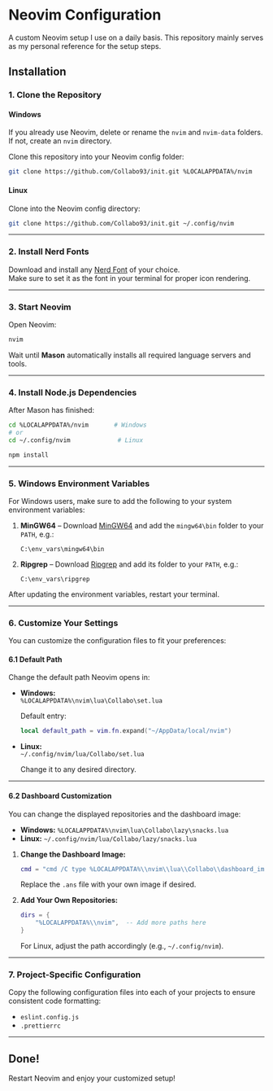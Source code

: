 # Neovim Configuration

A custom Neovim setup I use on a daily basis. This repository mainly serves as my personal reference for the setup steps.

## Installation

### 1. Clone the Repository

#### **Windows**

If you already use Neovim, delete or rename the `nvim` and `nvim-data` folders.  
If not, create an `nvim` directory.

Clone this repository into your Neovim config folder:

```bash
git clone https://github.com/Collabo93/init.git %LOCALAPPDATA%/nvim
```

#### **Linux**

Clone into the Neovim config directory:

```bash
git clone https://github.com/Collabo93/init.git ~/.config/nvim
```

---

### 2. Install Nerd Fonts

Download and install any [Nerd Font](https://www.nerdfonts.com/font-downloads) of your choice.  
Make sure to set it as the font in your terminal for proper icon rendering.

---

### 3. Start Neovim

Open Neovim:

```bash
nvim
```

Wait until **Mason** automatically installs all required language servers and tools.

---

### 4. Install Node.js Dependencies

After Mason has finished:

```bash
cd %LOCALAPPDATA%/nvim       # Windows
# or
cd ~/.config/nvim             # Linux

npm install
```

---

### 5. Windows Environment Variables

For Windows users, make sure to add the following to your system environment variables:

1. **MinGW64** – Download [MinGW64](https://winlibs.com/) and add the `mingw64\bin` folder to your `PATH`, e.g.:

    ```
    C:\env_vars\mingw64\bin
    ```

2. **Ripgrep** – Download [Ripgrep](https://github.com/BurntSushi/ripgrep/releases) and add its folder to your `PATH`, e.g.:

    ```
    C:\env_vars\ripgrep
    ```

After updating the environment variables, restart your terminal.

---

### 6. Customize Your Settings

You can customize the configuration files to fit your preferences:

#### **6.1 Default Path**

Change the default path Neovim opens in:

- **Windows:**  
  `%LOCALAPPDATA%\nvim\lua\Collabo\set.lua`

    Default entry:

    ```lua
    local default_path = vim.fn.expand("~/AppData/local/nvim")
    ```

- **Linux:**  
  `~/.config/nvim/lua/Collabo/set.lua`

    Change it to any desired directory.

---

#### **6.2 Dashboard Customization**

You can change the displayed repositories and the dashboard image:

- **Windows:** `%LOCALAPPDATA%\nvim\lua\Collabo\lazy\snacks.lua`
- **Linux:** `~/.config/nvim/lua/Collabo/lazy/snacks.lua`

1. **Change the Dashboard Image:**

    ```lua
    cmd = "cmd /C type %LOCALAPPDATA%\\nvim\\lua\\Collabo\\dashboard_img\\ascii-art-try.ans",
    ```

    Replace the `.ans` file with your own image if desired.

2. **Add Your Own Repositories:**

    ```lua
    dirs = {
        "%LOCALAPPDATA%\\nvim",  -- Add more paths here
    }
    ```

    For Linux, adjust the path accordingly (e.g., `~/.config/nvim`).

---

### 7. Project-Specific Configuration

Copy the following configuration files into each of your projects to ensure consistent code formatting:

- `eslint.config.js`
- `.prettierrc`

---

## Done!

Restart Neovim and enjoy your customized setup!
